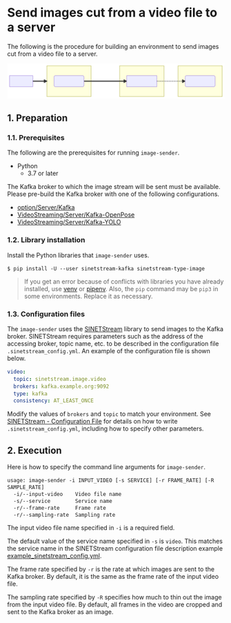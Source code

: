 # Send images cut from a video file to a server

The following is the procedure for building an environment to send images cut from a video file to a server.

![Configuration diagram](system-1.svg)
<!--
```mermaid
flowchart LR
  subgraph S[image-sender]
    SS(SINETStream)
  end
  subgraph SRV[Server]
    B[Kafka Broker]
  end
  subgraph VV["VideoViewer.py"]
    RD(SINETStream)
  end
  F["video file"]
  F==>S
  SS==>|publish|B-.->RD
```
-->

## 1. Preparation

### 1.1. Prerequisites

The following are the prerequisites for running `image-sender`.

* Python
  * 3.7 or later

The Kafka broker to which the image stream will be sent must be available. Please pre-build the Kafka broker with one of the following configurations.

* [option/Server/Kafka](../../../Server/Kafka/README.en.md)
* [VideoStreaming/Server/Kafka-OpenPose](../../../../VideoStreaming/Server/Kafka-OpenPose/README.en.md)
* [VideoStreaming/Server/Kafka-YOLO](../../../../VideoStreaming/Server/Kafka-YOLO/README.en.md)

### 1.2. Library installation

Install the Python libraries that ``image-sender`` uses.

```console
$ pip install -U --user sinetstream-kafka sinetstream-type-image
```

> If you get an error because of conflicts with libraries you have already installed, use [venv](https://docs.python.org/ja/3/library/venv.html) or [pipenv](https://github.com/pypa/pipenv). Also, the `pip` command may be `pip3` in some environments. Replace it as necessary.

### 1.3. Configuration files

The `image-sender` uses the [SINETStream](https://www.sinetstream.net/) library to send images to the Kafka broker. SINETStream requires parameters such as the address of the accessing broker, topic name, etc. to be described in the configuration file `.sinetstream_config.yml`. An example of the configuration file is shown below.

```yaml
video:
  topic: sinetstream.image.video
  brokers: kafka.example.org:9092
  type: kafka
  consistency: AT_LEAST_ONCE
```

Modify the values of `brokers` and `topic` to match your environment. See [SINETStream - Configuration File](https://www.sinetstream.net/docs/userguide/config.html) for details on how to write `.sinetstream_config.yml`, including how to specify other parameters.

## 2. Execution

Here is how to specify the command line arguments for ``image-sender``.

```console
usage: image-sender -i INPUT_VIDEO [-s SERVICE] [-r FRAME_RATE] [-R SAMPLE_RATE]
  -i/--input-video    Video file name
  -s/--service        Service name
  -r/--frame-rate     Frame rate
  -r/--sampling-rate  Sampling rate
```

The input video file name specified in `-i` is a required field.

The default value of the service name specified in ``-s`` is ``video``. This matches the service name in the SINETStream configuration file description example [example_sinetstream_config.yml](example_sinetstream_config.yml).

The frame rate specified by `-r` is the rate at which images are sent to the Kafka broker. By default, it is the same as the frame rate of the input video file.

The sampling rate specified by `-R` specifies how much to thin out the image from the input video file. By default, all frames in the video are cropped and sent to the Kafka broker as an image.